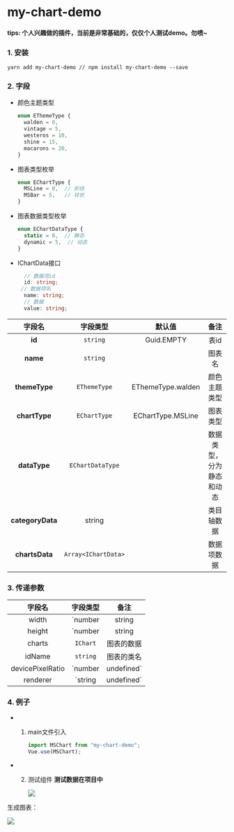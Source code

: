 # my-chart-demo

#### tips: 个人兴趣做的插件，当前是非常基础的，仅仅个人测试demo。勿喷~

### 1. 安装

```
yarn add my-chart-demo // npm install my-chart-demo --save
```

### 2. 字段

+ 颜色主题类型

  ```typescript
  enum EThemeType {
    walden = 0,
    vintage = 5,
    westeros = 10,
    shine = 15,
    macarons = 20,
  }
  ```

+ 图表类型枚举

  ```typescript
  enum EChartType {
    MSLine = 0,  // 折线
    MSBar = 5,   // 柱状
  }
  ```

+ 图表数据类型枚举

  ```typescript
  enum EChartDataType {
    static = 0,  // 静态
    dynamic = 5,  // 动态
  }
  ```

+ IChartData接口

  ```typescript
    // 数据项id
    id: string;
   // 数据项名
    name: string;
    // 数据
    value: string;
  ```

|      字段名      |      字段类型       |      默认值       |           备注           |
| :--------------: | :-----------------: | :---------------: | :----------------------: |
|      **id**      |      `string`       |    Guid.EMPTY     |           表id           |
|     **name**     |      `string`       |                   |          图表名          |
|  **themeType**   |    `EThemeType`     | EThemeType.walden |       颜色主题类型       |
|  **chartType**   |    `EChartType`     | EChartType.MSLine |         图表类型         |
|   **dataType**   |  `EChartDataType`   |                   | 数据类型，分为静态和动态 |
| **categoryData** |       string        |                   |        类目轴数据        |
|  **chartsData**  | `Array<IChartData>` |                   |        数据项数据        |

### 3. 传递参数

|      字段名      |          字段类型          |          备注          |
| :--------------: | :------------------------: | :--------------------: |
|      width       | `number| string|undefined` |       图表的宽度       |
|      height      | `number|string|undefined`  |       图表的高度       |
|      charts      |          `IChart`          |       图表的数据       |
|      idName      |          `string`          |       图表的类名       |
| devicePixelRatio |     `number|undefined`     |       设备像素比       |
|     renderer     |     `string|undefined`     | 渲染方式  canvas\| svg |



### 4. 例子

+ 1. main文件引入

     ```typescript
     import MSChart from "my-chart-demo";
     Vue.use(MSChart);
     ```

+ 2. 测试组件  **测试数据在项目中**

     ![](https://picbucket-1301820142.cos.ap-shanghai.myqcloud.com/img/image-20201105141416927.png)

生成图表：

![](https://picbucket-1301820142.cos.ap-shanghai.myqcloud.com/img/image-20201105141043338.png)

